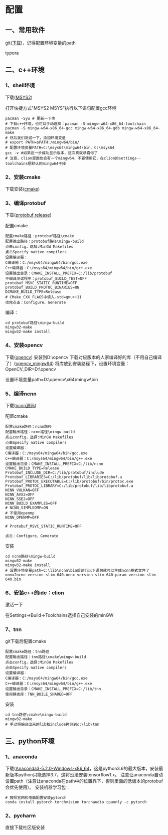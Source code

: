 # 配置


## 一、常用软件

git([下载](https://github.com/git-for-windows/git/releases/download/v2.35.2.windows.1/Git-2.35.2-64-bit.exe))，记得配置环境变量的path

typora

## 二、c++环境

### 1、shell环境

下载([MSYS2](https://www.msys2.org/))

打开快捷方式"MSYS2 MSYS"执行以下语句配置gcc环境
```shell
pacman -Syu # 更新一下库
# 下载c++环境，也可以手动选择：pacman -S mingw-w64-x86_64-toolchain
pacman -S mingw-w64-x86_64-gcc mingw-w64-x86_64-gdb mingw-w64-x86_64-make
# 然后我们测试一下，添加环境变量
# export PATH=$PATH:/mingw64/bin/
# 配置环境变量PATH=C:\msys64\mingw64\bin、C:\msys64
gcc -v #如果这一步成功显示版本，这次真就恭喜你了
# 注意，clion里面也会有一个mingw64，不要使用它，在clion的settings--toolchains把默认的mingw64干掉
```

### 2、安装cmake

下载安装([cmake](https://cmake.org/download/))

### 3、编译protobuf

下载([protobuf release](https://github.com/protocolbuffers/protobuf/releases/download/v3.20.0/protobuf-all-3.20.0.zip))

配置cmake
```text
配置cmake路径：protobuf路径\cmake
配置输出路径：protobuf路径\mingw-build
点击config，选择:MinGW Makefiles
点击Specify native compilers
设置编译器：
C编译器：C:/msys64/mingw64/bin/gcc.exe
C++编译器：C:/msys64/mingw64/bin/g++.exe
设置输出目录：CMAKE_INSTALL_PREFIX=C:/lib/protobuf
不编译测试程序：protobuf_BUILD_TEST=OFF
protobuf_MSVC_STATIC_RUNTIME=OFF
protobuf_BUILD_PROTOC_BINARIES=ON
DCMAKE_BUILD_TYPE=Release
# CMake_CXX_FLAGS中填入-std=gnu++11
改完点击：Configure、Generate
```

编译：
```shell
cd protobuf路径\mingw-build
mingw32-make
mingw32-make install
```

### 4、安装opencv

下载([opencv](https://opencv.org/releases/))
安装到D:\\opencv
下载对应版本的人家编译好的库（不用自己编译了）([opencv_mingw64](https://github.com/huihut/OpenCV-MinGW-Build/releases))
将库放到安装路径下，设置环境变量：OpenCV_DIR=D:\\opencv

设置环境变量path=D:\opencv\x64\mingw\bin


### 5、编译ncnn
下载([ncnn源码](https://github.com/Tencent/ncnn/archive/refs/tags/20220216.zip))

配置cmake
```text
配置cmake路径：ncnn路径
配置输出路径：ncnn路径\mingw-build
点击config，选择:MinGW Makefiles
点击Specify native compilers
设置编译器：
C编译器：C:/msys64/mingw64/bin/gcc.exe
C++编译器：C:/msys64/mingw64/bin/g++.exe
设置输出目录：CMAKE_INSTALL_PREFIX=C:/lib/ncnn
CMAKE_BUILD_TYPE=Release
Protobuf_INCLUDE_DIR=C:/lib/protobuf/include
Protobuf_LIBRARIES=C:/lib/protobuf/lib/libprotobuf.a
Protobuf_PROTOC_EXECUTABLE=C:/lib/protobuf/bin/protoc.exe
Protobuf_PROTOC_LIBRARY=C:/lib/protobuf/lib/libprotobuf.a
NCNN_VULKAN=OFF
NCNN_AVX2=OFF
NCNN_SSE2=OFF
NCNN_BUILD_EXAMPLES=OFF
# NCNN_SIMPLEOMP=ON
# 不使用openmp
NCNN_OPENMP=OFF

# Protobuf_MSVC_STATIC_RUNTIME=OFF

点击：Configure、Generate
```
安装
```shell
cd ncnn路径\mingw-build
mingw32-make
mingw32-make install
# 设置环境变量path=C:\lib\ncnn\bin后运行以下语句就可以生成ncnn格式文件了
onnx2ncnn version-slim-640.onnx version-slim-640.param version-slim-640.bin
```

### 6、安装c++的ide：clion
激活一下

在Settings->Build->Toolchains选择自己安装的minGW

### 7、tnn
git下载后配置cmake
```text
配置cmake路径：tnn路径
配置输出路径：tnn路径\cmake\mingw-build
点击config，选择:MinGW Makefiles
点击Specify native compilers
设置编译器：
C编译器：C:/msys64/mingw64/bin/gcc.exe
C++编译器：C:/msys64/mingw64/bin/g++.exe
设置输出目录：CMAKE_INSTALL_PREFIX=C:/lib/tnn
使用静态库：TNN_BUILE_SHARED=OFF
```

安装
```shell
cd tnn路径\cmake\mingw-build
mingw32-make
# 手动将编译出来的lib和include拷贝到c:\lib\tnn
```

## 三、python环境

### 1、anaconda

下载([Anaconda3-5.2.0-Windows-x86_64](https://repo.anaconda.com/archive/)，这是python3.6的最大版本，安装最新版本python只能选择3.7，这将没法安装tensorflow1.x。
注意让anaconda自动设置path（注意让anaconda在path中的位置靠下，否则里面的低版本的protobuf会优先使用）。
安装机器学习包：
```shell
# 按照官网和电脑配置安装pytorch
conda install pytorch torchvision torchaudio cpuonly -c pytorch
```

### 2、pycharm
直接下载社区版安装
